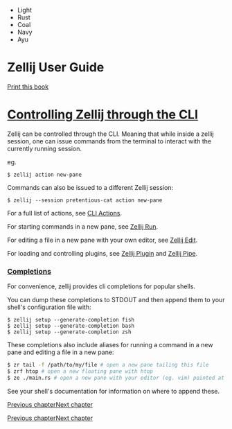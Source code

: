 - Light
- Rust
- Coal
- Navy
- Ayu

# Zellij User Guide

[Print this book](print.html "Print this book")

# [Controlling Zellij through the CLI](controlling-zellij-through-cli.html\#controlling-zellij-through-the-cli)

Zellij can be controlled through the CLI. Meaning that while inside a zellij session, one can issue commands from the terminal to interact with the currently running session.

eg.

```
$ zellij action new-pane

```

Commands can also be issued to a different Zellij session:

```
$ zellij --session pretentious-cat action new-pane

```

For a full list of actions, see [CLI Actions](cli-actions.html).

For starting commands in a new pane, see [Zellij Run](zellij-run.html).

For editing a file in a new pane with your own editor, see [Zellij Edit](zellij-edit.html).

For loading and controlling plugins, see [Zellij Plugin](zellij-plugin.html) and [Zellij Pipe](zellij-pipe.html).

### [Completions](controlling-zellij-through-cli.html\#completions)

For convenience, zellij provides cli completions for popular shells.

You can dump these completions to STDOUT and then append them to your shell's configuration file with:

```
$ zellij setup --generate-completion fish
$ zellij setup --generate-completion bash
$ zellij setup --generate-completion zsh

```

These completions also include aliases for running a command in a new pane and editing a file in a new pane:

```bash
$ zr tail -f /path/to/my/file # open a new pane tailing this file
$ zrf htop # open a new floating pane with htop
$ ze ./main.rs # open a new pane with your editor (eg. vim) pointed at ./main.rs

```

See your shell's documentation for information on where to append these.

[Previous chapter](migrating-yaml-config.html "Previous chapter")[Next chapter](zellij-run.html "Next chapter")

[Previous chapter](migrating-yaml-config.html "Previous chapter")[Next chapter](zellij-run.html "Next chapter")


